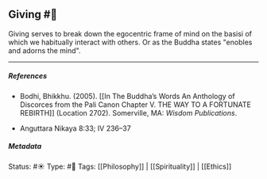 ## Giving  #🧠 

Giving serves to break down the egocentric frame of mind on the basisi of which we habitually interact with others. Or as the Buddha states "enobles and adorns the mind". 

___

##### References

- Bodhi, Bhikkhu. (2005). [[In The Buddha’s Words An Anthology of Discorces from the Pali Canon Chapter V. THE WAY TO A FORTUNATE REBIRTH]] (Location 2702). Somerville, MA: _Wisdom Publications_.

- Anguttara Nikaya 8:33; IV 236–37

##### Metadata
Status: #☀️ 
Type: #🔵 
Tags: [[Philosophy]] | [[Spirituality]] | [[Ethics]]